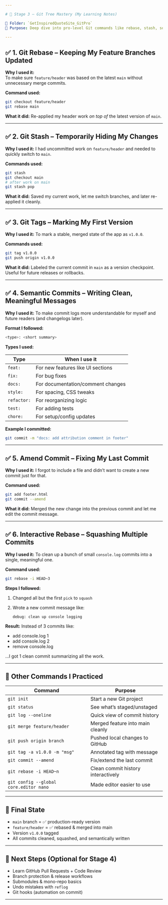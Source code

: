 ```yaml
---

# 🌳 Stage 3 – Git Tree Mastery (My Learning Notes)

📂 Folder: `GetInspiredQuoteSite_GitPro`  
🧠 Purpose: Deep dive into pro-level Git commands like rebase, stash, squash, tagging, semantic commits, etc.

---
```


## ✅ 1. Git Rebase – Keeping My Feature Branches Updated

**Why I used it:**  
To make sure `feature/header` was based on the latest `main` without unnecessary merge commits.

**Command used:**
```bash
git checkout feature/header
git rebase main
````

**What it did:**
Re-applied my header work *on top of* the latest version of `main`.

---

## ✅ 2. Git Stash – Temporarily Hiding My Changes

**Why I used it:**
I had uncommitted work on `feature/header` and needed to quickly switch to `main`.

**Commands used:**

```bash
git stash
git checkout main
# after work on main
git stash pop
```

**What it did:**
Saved my current work, let me switch branches, and later re-applied it cleanly.

---

## ✅ 3. Git Tags – Marking My First Version

**Why I used it:**
To mark a stable, merged state of the app as `v1.0.0`.

**Commands used:**

```bash
git tag v1.0.0
git push origin v1.0.0
```

**What it did:**
Labeled the current commit in `main` as a version checkpoint. Useful for future releases or rollbacks.

---

## ✅ 4. Semantic Commits – Writing Clean, Meaningful Messages

**Why I used it:**
To make commit logs more understandable for myself and future readers (and changelogs later).

**Format I followed:**

```bash
<type>: <short summary>
```

**Types I used:**

| Type        | When I use it                     |
| ----------- | --------------------------------- |
| `feat:`     | For new features like UI sections |
| `fix:`      | For bug fixes                     |
| `docs:`     | For documentation/comment changes |
| `style:`    | For spacing, CSS tweaks           |
| `refactor:` | For reorganizing logic            |
| `test:`     | For adding tests                  |
| `chore:`    | For setup/config updates          |

**Example I committed:**

```bash
git commit -m "docs: add attribution comment in footer"
```

---

## ✅ 5. Amend Commit – Fixing My Last Commit

**Why I used it:**
I forgot to include a file and didn’t want to create a new commit just for that.

**Command used:**

```bash
git add footer.html
git commit --amend
```

**What it did:**
Merged the new change into the previous commit and let me edit the commit message.

---

## ✅ 6. Interactive Rebase – Squashing Multiple Commits

**Why I used it:**
To clean up a bunch of small `console.log` commits into a single, meaningful one.

**Command used:**

```bash
git rebase -i HEAD~3
```

**Steps I followed:**

1. Changed all but the first `pick` to `squash`
2. Wrote a new commit message like:

   ```
   debug: clean up console logging
   ```

**Result:**
Instead of 3 commits like:

* add console.log 1
* add console.log 2
* remove console.log

…I got 1 clean commit summarizing all the work.

---

## 🔁 Other Commands I Practiced

| Command                                | Purpose                            |
| -------------------------------------- | ---------------------------------- |
| `git init`                             | Start a new Git project            |
| `git status`                           | See what’s staged/unstaged         |
| `git log --oneline`                    | Quick view of commit history       |
| `git merge feature/header`             | Merged feature into main cleanly   |
| `git push origin branch`               | Pushed local changes to GitHub     |
| `git tag -a v1.0.0 -m "msg"`           | Annotated tag with message         |
| `git commit --amend`                   | Fix/extend the last commit         |
| `git rebase -i HEAD~n`                 | Clean commit history interactively |
| `git config --global core.editor nano` | Made editor easier to use          |

---

## 🧠 Final State

* `main` branch = ✅ production-ready version
* `feature/header` = ✅ rebased & merged into main
* Version `v1.0.0` tagged
* All commits cleaned, squashed, and semantically written

---

## 🚀 Next Steps (Optional for Stage 4)

* Learn GitHub Pull Requests + Code Review
* Branch protection & release workflows
* Submodules & mono-repo basics
* Undo mistakes with `reflog`
* Git hooks (automation on commit)

---


